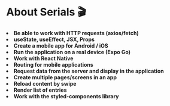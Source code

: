 <h1>About Serials 🎬

<h4>
<li>Be able to work with HTTP requests (axios/fetch)
<li>useState, useEffect, JSX, Props
<li>Create a mobile app for Android / iOS
<li>Run the application on a real device (Expo Go)
<li>Work with React Native
<li>Routing for mobile applications
<li>Request data from the server and display in the application
<li>Create multiple pages/screens in an app
<li>Reload content by swipe
<li>Render list of entries
<li>Work with the styled-components library
